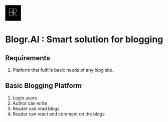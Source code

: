 <img src="./logo.png" alt="Blogr.AI logo" height="50px"/>

# Blogr.AI : Smart solution for blogging

## Requirements

1. Platform that fulfills basic needs of any blog site.

## Basic Blogging Platform

1. Login users
2. Author can write
3. Reader can read blogs
4. Reader can react and comment on the blogs
